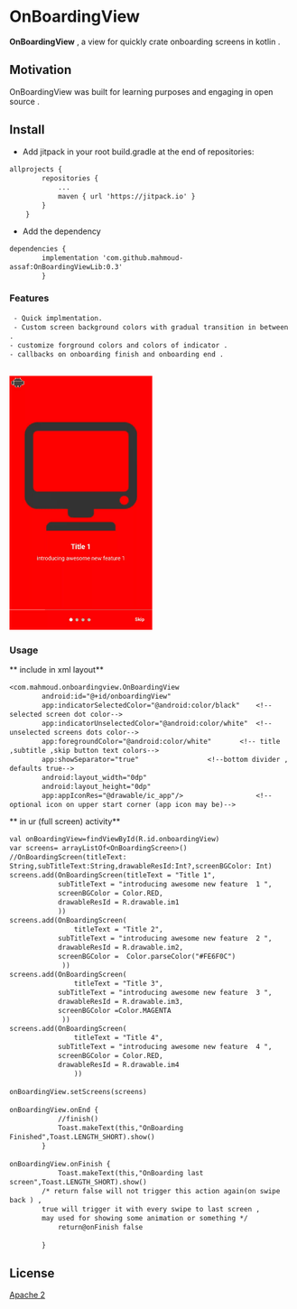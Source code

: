 # OnBoardingView

 **OnBoardingView** , a view for quickly crate onboarding screens in kotlin .

##  Motivation

OnBoardingView was built for  learning purposes and engaging in open source .

## Install
- Add jitpack in your root build.gradle at the end of repositories:
```
allprojects {
		repositories {
			...
			maven { url 'https://jitpack.io' }
		}
	}
```
- Add the dependency
```
dependencies {
	    implementation 'com.github.mahmoud-assaf:OnBoardingViewLib:0.3'	
	    }
```

### Features

	 - Quick implmentation.
	 - Custom screen background colors with gradual transition in between .
	- customize forground colors and colors of indicator .
	- callbacks on onboarding finish and onboarding end . 

<br><img src="videotogif_2019.04.06_20.20.10.gif" alt="OnBoardingView"/>

### Usage

** include in xml layout**
```
<com.mahmoud.onboardingview.OnBoardingView
        android:id="@+id/onboardingView"
        app:indicatorSelectedColor="@android:color/black"    <!--selected screen dot color-->
        app:indicatorUnselectedColor="@android:color/white"  <!-- unselected screens dots color-->
        app:foregroundColor="@android:color/white"	     <!-- title ,subtitle ,skip button text colors-->
        app:showSeparator="true"			     <!--bottom divider , defaults true-->
        android:layout_width="0dp"
        android:layout_height="0dp"
        app:appIconRes="@drawable/ic_app"/>                  <!--optional icon on upper start corner (app icon may be)-->

```


** in ur (full screen) activity**

```
val onBoardingView=findViewById(R.id.onboardingView)
var screens= arrayListOf<OnBoardingScreen>()  //OnBoardingScreen(titleText: String,subTitleText:String,drawableResId:Int?,screenBGColor: Int)
screens.add(OnBoardingScreen(titleText = "Title 1",
			subTitleText = "introducing awesome new feature  1 ",
			screenBGColor = Color.RED,
			drawableResId = R.drawable.im1
			))
screens.add(OnBoardingScreen(
        		titleText = "Title 2",
			subTitleText = "introducing awesome new feature  2 ",
			drawableResId = R.drawable.im2,
			screenBGColor =  Color.parseColor("#FE6F0C")
   			 ))
screens.add(OnBoardingScreen(
        		titleText = "Title 3",
			subTitleText = "introducing awesome new feature  3 ",
			drawableResId = R.drawable.im3,
			screenBGColor =Color.MAGENTA
   			 ))
screens.add(OnBoardingScreen(
        		titleText = "Title 4",
			subTitleText = "introducing awesome new feature  4 ",
			screenBGColor = Color.RED,
			drawableResId = R.drawable.im4
    			))

onBoardingView.setScreens(screens)

onBoardingView.onEnd {
    		//finish()
    		Toast.makeText(this,"OnBoarding Finished",Toast.LENGTH_SHORT).show()
		}

onBoardingView.onFinish {
    		Toast.makeText(this,"OnBoarding last screen",Toast.LENGTH_SHORT).show()
		/* return false will not trigger this action again(on swipe back ) ,
		true will trigger it with every swipe to last screen , 
		may used for showing some animation or something */
    		return@onFinish false     

		}

```


##  License
[Apache 2](https://www.apache.org/licenses/LICENSE-2.0)
